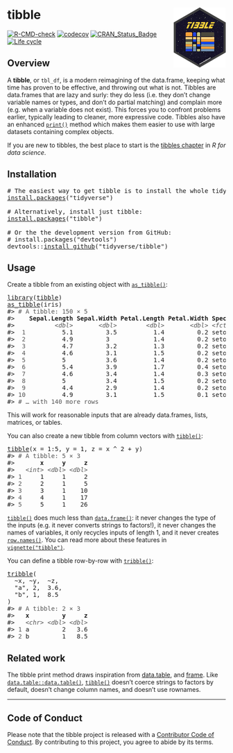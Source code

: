 <!-- README.md is generated from README.Rmd. Please edit that file -->

# tibble <img src="man/figures/logo.png" align="right" />

<!-- badges: start -->

[![R-CMD-check](https://github.com/tidyverse/tibble/workflows/R-CMD-check/badge.svg)](https://github.com/tidyverse/tibble/actions) [![codecov](https://codecov.io/gh/tidyverse/tibble/branch/master/graph/badge.svg)](https://codecov.io/gh/tidyverse/tibble) [![CRAN\_Status\_Badge](https://www.r-pkg.org/badges/version/tibble)](https://cran.r-project.org/package=tibble) [![Life cycle](https://img.shields.io/badge/lifecycle-stable-brightgreen.svg)](https://lifecycle.r-lib.org/articles/stages.html)

<!-- badges: end -->

## Overview

A **tibble**, or `tbl_df`, is a modern reimagining of the data.frame, keeping what time has proven to be effective, and throwing out what is not. Tibbles are data.frames that are lazy and surly: they do less (i.e. they don’t change variable names or types, and don’t do partial matching) and complain more (e.g. when a variable does not exist). This forces you to confront problems earlier, typically leading to cleaner, more expressive code. Tibbles also have an enhanced [`print()`](https://rdrr.io/r/base/print.html) method which makes them easier to use with large datasets containing complex objects.

If you are new to tibbles, the best place to start is the [tibbles chapter](https://r4ds.had.co.nz/tibbles.html) in *R for data science*.

## Installation

<pre class='chroma'>
<span class='c'># The easiest way to get tibble is to install the whole tidyverse:</span>
<span class='nf'><a href='https://rdrr.io/r/utils/install.packages.html'>install.packages</a></span><span class='o'>(</span><span class='s'>"tidyverse"</span><span class='o'>)</span>

<span class='c'># Alternatively, install just tibble:</span>
<span class='nf'><a href='https://rdrr.io/r/utils/install.packages.html'>install.packages</a></span><span class='o'>(</span><span class='s'>"tibble"</span><span class='o'>)</span>

<span class='c'># Or the the development version from GitHub:</span>
<span class='c'># install.packages("devtools")</span>
<span class='nf'>devtools</span><span class='nf'>::</span><span class='nf'><a href='https://devtools.r-lib.org//reference/remote-reexports.html'>install_github</a></span><span class='o'>(</span><span class='s'>"tidyverse/tibble"</span><span class='o'>)</span></pre>

## Usage

Create a tibble from an existing object with [`as_tibble()`](https://tibble.tidyverse.org/reference/as_tibble.html):

<pre class='chroma'>
<span class='kr'><a href='https://rdrr.io/r/base/library.html'>library</a></span><span class='o'>(</span><span class='nv'><a href='https://tibble.tidyverse.org/'>tibble</a></span><span class='o'>)</span>
<span class='nf'><a href='https://tibble.tidyverse.org/reference/as_tibble.html'>as_tibble</a></span><span class='o'>(</span><span class='nv'>iris</span><span class='o'>)</span>
<span class='c'>#&gt; <span style='color: #555555;'># A tibble: 150 × 5</span></span>
<span class='c'>#&gt;    <span style='font-weight: bold;'>Sepal.Length</span> <span style='font-weight: bold;'>Sepal.Width</span> <span style='font-weight: bold;'>Petal.Length</span> <span style='font-weight: bold;'>Petal.Width</span> <span style='font-weight: bold;'>Species</span></span>
<span class='c'>#&gt;           <span style='color: #555555; font-style: italic;'>&lt;dbl&gt;</span>       <span style='color: #555555; font-style: italic;'>&lt;dbl&gt;</span>        <span style='color: #555555; font-style: italic;'>&lt;dbl&gt;</span>       <span style='color: #555555; font-style: italic;'>&lt;dbl&gt;</span> <span style='color: #555555; font-style: italic;'>&lt;fct&gt;</span>  </span>
<span class='c'>#&gt; <span style='color: #555555;'> 1</span>          5.1         3.5          1.4         0.2 setosa </span>
<span class='c'>#&gt; <span style='color: #555555;'> 2</span>          4.9         3            1.4         0.2 setosa </span>
<span class='c'>#&gt; <span style='color: #555555;'> 3</span>          4.7         3.2          1.3         0.2 setosa </span>
<span class='c'>#&gt; <span style='color: #555555;'> 4</span>          4.6         3.1          1.5         0.2 setosa </span>
<span class='c'>#&gt; <span style='color: #555555;'> 5</span>          5           3.6          1.4         0.2 setosa </span>
<span class='c'>#&gt; <span style='color: #555555;'> 6</span>          5.4         3.9          1.7         0.4 setosa </span>
<span class='c'>#&gt; <span style='color: #555555;'> 7</span>          4.6         3.4          1.4         0.3 setosa </span>
<span class='c'>#&gt; <span style='color: #555555;'> 8</span>          5           3.4          1.5         0.2 setosa </span>
<span class='c'>#&gt; <span style='color: #555555;'> 9</span>          4.4         2.9          1.4         0.2 setosa </span>
<span class='c'>#&gt; <span style='color: #555555;'>10</span>          4.9         3.1          1.5         0.1 setosa </span>
<span class='c'>#&gt; <span style='color: #555555;'># … with 140 more rows</span></span></pre>

This will work for reasonable inputs that are already data.frames, lists, matrices, or tables.

You can also create a new tibble from column vectors with [`tibble()`](https://tibble.tidyverse.org/reference/tibble.html):

<pre class='chroma'>
<span class='nf'><a href='https://tibble.tidyverse.org/reference/tibble.html'>tibble</a></span><span class='o'>(</span>x <span class='o'>=</span> <span class='m'>1</span><span class='o'>:</span><span class='m'>5</span>, y <span class='o'>=</span> <span class='m'>1</span>, z <span class='o'>=</span> <span class='nv'>x</span> <span class='o'>^</span> <span class='m'>2</span> <span class='o'>+</span> <span class='nv'>y</span><span class='o'>)</span>
<span class='c'>#&gt; <span style='color: #555555;'># A tibble: 5 × 3</span></span>
<span class='c'>#&gt;       <span style='font-weight: bold;'>x</span>     <span style='font-weight: bold;'>y</span>     <span style='font-weight: bold;'>z</span></span>
<span class='c'>#&gt;   <span style='color: #555555; font-style: italic;'>&lt;int&gt;</span> <span style='color: #555555; font-style: italic;'>&lt;dbl&gt;</span> <span style='color: #555555; font-style: italic;'>&lt;dbl&gt;</span></span>
<span class='c'>#&gt; <span style='color: #555555;'>1</span>     1     1     2</span>
<span class='c'>#&gt; <span style='color: #555555;'>2</span>     2     1     5</span>
<span class='c'>#&gt; <span style='color: #555555;'>3</span>     3     1    10</span>
<span class='c'>#&gt; <span style='color: #555555;'>4</span>     4     1    17</span>
<span class='c'>#&gt; <span style='color: #555555;'>5</span>     5     1    26</span></pre>

[`tibble()`](https://tibble.tidyverse.org/reference/tibble.html) does much less than [`data.frame()`](https://rdrr.io/r/base/data.frame.html): it never changes the type of the inputs (e.g. it never converts strings to factors!), it never changes the names of variables, it only recycles inputs of length 1, and it never creates [`row.names()`](https://rdrr.io/r/base/row.names.html). You can read more about these features in [`vignette("tibble")`](https://tibble.tidyverse.org/articles/tibble.html).

You can define a tibble row-by-row with [`tribble()`](https://tibble.tidyverse.org/reference/tribble.html):

<pre class='chroma'>
<span class='nf'><a href='https://tibble.tidyverse.org/reference/tribble.html'>tribble</a></span><span class='o'>(</span>
  <span class='o'>~</span><span class='nv'>x</span>, <span class='o'>~</span><span class='nv'>y</span>,  <span class='o'>~</span><span class='nv'>z</span>,
  <span class='s'>"a"</span>, <span class='m'>2</span>,  <span class='m'>3.6</span>,
  <span class='s'>"b"</span>, <span class='m'>1</span>,  <span class='m'>8.5</span>
<span class='o'>)</span>
<span class='c'>#&gt; <span style='color: #555555;'># A tibble: 2 × 3</span></span>
<span class='c'>#&gt;   <span style='font-weight: bold;'>x</span>         <span style='font-weight: bold;'>y</span>     <span style='font-weight: bold;'>z</span></span>
<span class='c'>#&gt;   <span style='color: #555555; font-style: italic;'>&lt;chr&gt;</span> <span style='color: #555555; font-style: italic;'>&lt;dbl&gt;</span> <span style='color: #555555; font-style: italic;'>&lt;dbl&gt;</span></span>
<span class='c'>#&gt; <span style='color: #555555;'>1</span> a         2   3.6</span>
<span class='c'>#&gt; <span style='color: #555555;'>2</span> b         1   8.5</span></pre>

## Related work

The tibble print method draws inspiration from [data.table](https://rdatatable.gitlab.io/data.table), and [frame](https://github.com/patperry/r-frame). Like [`data.table::data.table()`](https://Rdatatable.gitlab.io/data.table/reference/data.table.html), [`tibble()`](https://tibble.tidyverse.org/reference/tibble.html) doesn’t coerce strings to factors by default, doesn’t change column names, and doesn’t use rownames.

------------------------------------------------------------------------

## Code of Conduct

Please note that the tibble project is released with a [Contributor Code of Conduct](https://tibble.tidyverse.org/CODE_OF_CONDUCT.html). By contributing to this project, you agree to abide by its terms.
